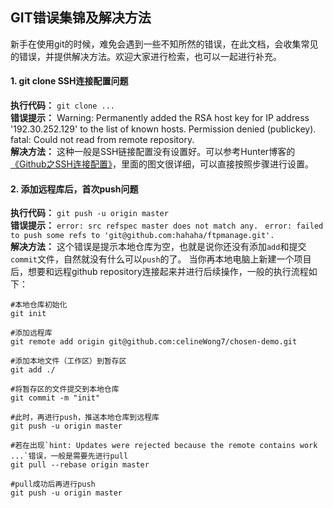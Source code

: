 ## GIT错误集锦及解决方法  
新手在使用git的时候，难免会遇到一些不知所然的错误，在此文档，会收集常见的错误，并提供解决方法。欢迎大家进行检索，也可以一起进行补充。  

#### 1. git clone SSH连接配置问题
**执行代码：**  `git clone ...`  
**错误提示：**  Warning: Permanently added the RSA host key for IP address '192.30.252.129' to the list of known hosts.
Permission denied (publickey).
fatal: Could not read from remote repository.  
**解决方法：** 这种一般是SSH链接配置没有设置好。可以参考Hunter博客的[《Github之SSH连接配置》](http://www.linmuxi.com/2016/02/24/github-config-ssh/)，里面的图文很详细，可以直接按照步骤进行设置。

#### 2. 添加远程库后，首次push问题
**执行代码：**  `git push -u origin master`  
**错误提示：**  `error: src refspec master does not match any. `
                `error: failed to push some refs to 'git@github.com:hahaha/ftpmanage.git'. `  
**解决方法：** 这个错误是提示本地仓库为空，也就是说你还没有添加`add`和提交`commit`文件，自然就没有什么可以`push`的了。 
当你再本地电脑上新建一个项目后，想要和远程github repository连接起来并进行后续操作，一般的执行流程如下：
```
#本地仓库初始化
git init

#添加远程库
git remote add origin git@github.com:celineWong7/chosen-demo.git

#添加本地文件（工作区）到暂存区
git add ./

#将暂存区的文件提交到本地仓库
git commit -m "init"

#此时，再进行push，推送本地仓库到远程库
git push -u origin master

#若在出现`hint: Updates were rejected because the remote contains work ...`错误，一般是需要先进行pull
git pull --rebase origin master

#pull成功后再进行push
git push -u origin master
```
